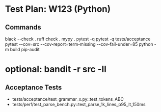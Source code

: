 # Test Plan: W123 (Python)
## Commands
black --check .
ruff check .
mypy .
pytest -q
pytest -q tests/acceptance
pytest --cov=src --cov-report=term-missing --cov-fail-under=85
python -m build
pip-audit
# optional: bandit -r src -ll

## Acceptance Tests
- tests/acceptance/test_grammar_x.py::test_tokens_ABC
- tests/perf/test_parse_bench.py::test_parse_1k_lines_p95_lt_150ms

